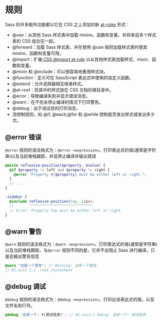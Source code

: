 # 规则

Sass 的许多额外功能都以它在 CSS 之上添加的新 [at-rules](https://developer.mozilla.org/en-US/docs/Web/CSS/At-rule) 形式：

- @use：从其他 Sass 样式表中加载 mixins、函数和变量，并将来自多个样式表的 CSS 组合在一起。
- @forward：加载 Sass 样式表，并在使用 @use 规则加载样式表时使其 mixins、函数和变量可用。
- @import：扩展[ CSS @import at-rule](https://developer.mozilla.org/zh-CN/docs/Web/CSS/@import) 以从其他样式表加载样式、mixin、函数和变量。
- @mixin 和 @include：可以很容易地重用样式块。
- @function：定义可在 SassScript 表达式中使用的自定义函数。
- @extend：允许选择器相互继承样式。
- @at-root：将其中的样式放在 CSS 文档的根目录中。
- @error：导致编译失败并显示错误消息。
- @warn：在不完全停止编译的情况下打印警告。
- @debug：出于调试目的打印消息。
- 流控制规则，如 @if, @each,@for 和 @while 控制是否发出样式或发出多少次。

## @error 错误

`@error` 规则的语法格式为：`@error <expression>`。打印表达式的值(通常是字符串)以及当前堆栈跟踪，并且停止编译并输出错误

```scss
@mixin reflexive-position($property, $value) {
  @if $property != left and $property != right {
    @error "Property #{$property} must be either left or right.";
  }
  // ...
}

.sidebar {
  @include reflexive-position(top, 12px);
  //       ^^^^^^^^^^^^^^^^^^^^^^^^^^^^^
  // Error: Property top must be either left or right.
}
```

## @warn 警告

`@warn` 规则的语法格式为：`@warn <expression>`。打印表达式的值(通常是字符串)以及当前堆栈跟踪，与`@error` 规则不同的是，它并不会阻止 Sass 进行编译，只是会输出警告信息

```scss
@warn "这是一个警告"; // Warning: 这是一个警告
// 01.scss 1:1  root stylesheet
```

## @debug 调试

`@debug` 规则的语法格式为：`@debug <expression>`。打印出该表达式的值，以及文件名和行号。

```scss
@debug '这是一个: #{调试信息}'; // 01.scss:1 Debug: 这是一个: 调试信息
```
